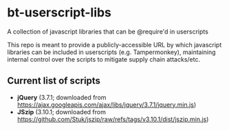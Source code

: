 # bt-userscript-libs

A collection of javascript libraries that can be @require'd in userscripts

This repo is meant to provide a publicly-accessible URL by which javascript libraries can be included in userscripts (e.g. Tampermonkey), maintaining internal control over the scripts to mitigate supply chain attacks/etc.

## Current list of scripts

* **jQuery** (3.7.1; downloaded from https://ajax.googleapis.com/ajax/libs/jquery/3.7.1/jquery.min.js)
* **JSzip** (3.10.1; downloaded from https://github.com/Stuk/jszip/raw/refs/tags/v3.10.1/dist/jszip.min.js)
